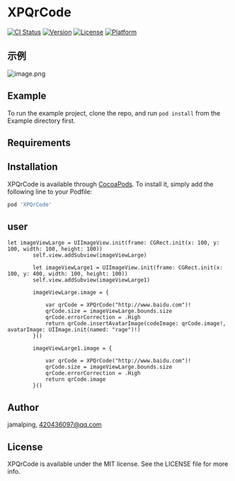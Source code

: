 # XPQrCode

[![CI Status](https://img.shields.io/travis/jamalping/XPQrCode.svg?style=flat)](https://travis-ci.org/jamalping/XPQrCode)
[![Version](https://img.shields.io/cocoapods/v/XPQrCode.svg?style=flat)](https://cocoapods.org/pods/XPQrCode)
[![License](https://img.shields.io/cocoapods/l/XPQrCode.svg?style=flat)](https://cocoapods.org/pods/XPQrCode)
[![Platform](https://img.shields.io/cocoapods/p/XPQrCode.svg?style=flat)](https://cocoapods.org/pods/XPQrCode)

## 示例
![image.png](https://upload-images.jianshu.io/upload_images/6165105-747893e3d051a5fa.png?imageMogr2/auto-orient/strip%7CimageView2/2/w/1240)


## Example

To run the example project, clone the repo, and run `pod install` from the Example directory first.

## Requirements

## Installation

XPQrCode is available through [CocoaPods](https://cocoapods.org). To install
it, simply add the following line to your Podfile:

```ruby
pod 'XPQrCode'
```

## user
```
let imageViewLarge = UIImageView.init(frame: CGRect.init(x: 100, y: 100, width: 100, height: 100))
        self.view.addSubview(imageViewLarge)
        
        let imageViewLarge1 = UIImageView.init(frame: CGRect.init(x: 100, y: 400, width: 100, height: 100))
        self.view.addSubview(imageViewLarge1)
        
        imageViewLarge.image = {
            
            var qrCode = XPQrCode("http://www.baidu.com")!
            qrCode.size = imageViewLarge.bounds.size
            qrCode.errorCorrection = .High
            return qrCode.insertAvatarImage(codeImage: qrCode.image!, avatarImage: UIImage.init(named: "rage")!)
        }()
        
        imageViewLarge1.image = {
            
            var qrCode = XPQrCode("http://www.baidu.com")!
            qrCode.size = imageViewLarge.bounds.size
            qrCode.errorCorrection = .High
            return qrCode.image
        }()
```

## Author

jamalping, 420436097@qq.com

## License

XPQrCode is available under the MIT license. See the LICENSE file for more info.
